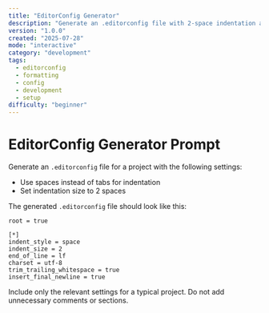 ```yaml
---
title: "EditorConfig Generator"
description: "Generate an .editorconfig file with 2-space indentation and spaces instead of tabs."
version: "1.0.0"
created: "2025-07-28"
mode: "interactive"
category: "development"
tags:
  - editorconfig
  - formatting
  - config
  - development
  - setup
difficulty: "beginner"
---
```


# EditorConfig Generator Prompt

Generate an `.editorconfig` file for a project with the following settings:

- Use spaces instead of tabs for indentation
- Set indentation size to 2 spaces

The generated `.editorconfig` file should look like this:

```
root = true

[*]
indent_style = space
indent_size = 2
end_of_line = lf
charset = utf-8
trim_trailing_whitespace = true
insert_final_newline = true
```

Include only the relevant settings for a typical project. Do not add unnecessary comments or sections.
